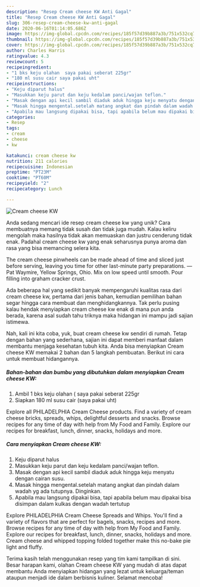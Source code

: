 ```yaml
---
description: "Resep Cream cheese KW Anti Gagal"
title: "Resep Cream cheese KW Anti Gagal"
slug: 306-resep-cream-cheese-kw-anti-gagal
date: 2020-06-16T01:14:05.686Z
image: https://img-global.cpcdn.com/recipes/185f57d39b887a3b/751x532cq70/cream-cheese-kw-foto-resep-utama.jpg
thumbnail: https://img-global.cpcdn.com/recipes/185f57d39b887a3b/751x532cq70/cream-cheese-kw-foto-resep-utama.jpg
cover: https://img-global.cpcdn.com/recipes/185f57d39b887a3b/751x532cq70/cream-cheese-kw-foto-resep-utama.jpg
author: Charles Harris
ratingvalue: 4.3
reviewcount: 5
recipeingredient:
- "1 bks keju olahan  saya pakai seberat 225gr"
- "180 ml susu cair saya pakai uht"
recipeinstructions:
- "Keju diparut halus"
- "Masukkan keju parut dan keju kedalam panci/wajan teflon."
- "Masak dengan api kecil sambil diaduk aduk hingga keju menyatu dengan cairan susu."
- "Masak hingga mengental.setelah matang angkat dan pindah dalam wadah yg ada tutupnya. Dinginkan."
- "Apabila mau langsung dipakai bisa, tapi apabila belum mau dipakai bisa disimpan dalam kulkas dengan wadah tertutup"
categories:
- Resep
tags:
- cream
- cheese
- kw

katakunci: cream cheese kw 
nutrition: 211 calories
recipecuisine: Indonesian
preptime: "PT23M"
cooktime: "PT60M"
recipeyield: "2"
recipecategory: Lunch

---
```



![Cream cheese KW](https://img-global.cpcdn.com/recipes/185f57d39b887a3b/751x532cq70/cream-cheese-kw-foto-resep-utama.jpg)

Anda sedang mencari ide resep cream cheese kw yang unik? Cara membuatnya memang tidak susah dan tidak juga mudah. Kalau keliru mengolah maka hasilnya tidak akan memuaskan dan justru cenderung tidak enak. Padahal cream cheese kw yang enak seharusnya punya aroma dan rasa yang bisa memancing selera kita.

The cream cheese pinwheels can be made ahead of time and sliced just before serving, leaving you time for other last-minute party preparations. —Pat Waymire, Yellow Springs, Ohio. Mix on low speed until smooth. Pour filling into graham cracker crust.

Ada beberapa hal yang sedikit banyak mempengaruhi kualitas rasa dari cream cheese kw, pertama dari jenis bahan, kemudian pemilihan bahan segar hingga cara membuat dan menghidangkannya. Tak perlu pusing kalau hendak menyiapkan cream cheese kw enak di mana pun anda berada, karena asal sudah tahu triknya maka hidangan ini mampu jadi sajian istimewa.


Nah, kali ini kita coba, yuk, buat cream cheese kw sendiri di rumah. Tetap dengan bahan yang sederhana, sajian ini dapat memberi manfaat dalam membantu menjaga kesehatan tubuh kita. Anda bisa menyiapkan Cream cheese KW memakai 2 bahan dan 5 langkah pembuatan. Berikut ini cara untuk membuat hidangannya.

<!--inarticleads1-->

##### Bahan-bahan dan bumbu yang dibutuhkan dalam menyiapkan Cream cheese KW:

1. Ambil 1 bks keju olahan ( saya pakai seberat 225gr
1. Siapkan 180 ml susu cair (saya pakai uht)


Explore all PHILADELPHIA Cream Cheese products. Find a variety of cream cheese bricks, spreads, whips, delightful desserts and snacks. Browse recipes for any time of day with help from My Food and Family. Explore our recipes for breakfast, lunch, dinner, snacks, holidays and more. 

<!--inarticleads2-->

##### Cara menyiapkan Cream cheese KW:

1. Keju diparut halus
1. Masukkan keju parut dan keju kedalam panci/wajan teflon.
1. Masak dengan api kecil sambil diaduk aduk hingga keju menyatu dengan cairan susu.
1. Masak hingga mengental.setelah matang angkat dan pindah dalam wadah yg ada tutupnya. Dinginkan.
1. Apabila mau langsung dipakai bisa, tapi apabila belum mau dipakai bisa disimpan dalam kulkas dengan wadah tertutup


Explore PHILADELPHIA Cream Cheese Spreads and Whips. You&#39;ll find a variety of flavors that are perfect for bagels, snacks, recipes and more. Browse recipes for any time of day with help from My Food and Family. Explore our recipes for breakfast, lunch, dinner, snacks, holidays and more. Cream cheese and whipped topping folded together make this no-bake pie light and fluffy. 

Terima kasih telah menggunakan resep yang tim kami tampilkan di sini. Besar harapan kami, olahan Cream cheese KW yang mudah di atas dapat membantu Anda menyiapkan hidangan yang lezat untuk keluarga/teman ataupun menjadi ide dalam berbisnis kuliner. Selamat mencoba!
